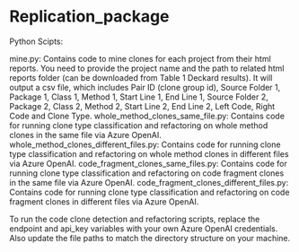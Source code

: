 # Replication_package

Python Scipts:

mine.py: Contains code to mine clones for each project from their html reports. You need to provide the project name and the path to related html reports folder (can be downloaded from Table 1 Deckard results). It will output a csv file, which includes Pair ID (clone group id), Source Folder 1, Package 1, Class 1, Method 1, Start Line 1, End Line 1, Source Folder 2, Package 2, Class 2, Method 2, Start Line 2, End Line 2, Left Code, Right Code and Clone Type.
whole_method_clones_same_file.py: Contains code for running clone type classification and refactoring on whole method clones in the same file via Azure OpenAI.
whole_method_clones_different_files.py: Contains code for running clone type classification and refactoring on whole method clones in different files via Azure OpenAI.
code_fragment_clones_same_files.py: Contains code for running clone type classification and refactoring on code fragment clones in the same file via Azure OpenAI.
code_fragment_clones_different_files.py: Contains code for running clone type classification and refactoring on code fragment clones in different files via Azure OpenAI.

To run the code clone detection and refactoring scripts, replace the endpoint and api_key variables with your own Azure OpenAI credentials. Also update the file paths to match the directory structure on your machine.
